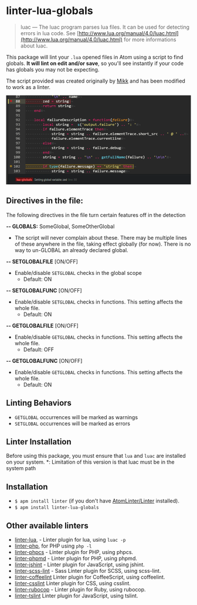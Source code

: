 linter-lua-globals
==================

> luac — The luac program parses lua files. It can be used for detecting errors in lua code. See [http://www.lua.org/manual/4.0/luac.html](http://www.lua.org/manual/4.0/luac.html) for more informations about luac.

This package will lint your `.lua` opened files in Atom using a script to find globals.  **It will lint on edit and/or save**, so you'll see instantly if your code has globals you may not be expecting.

The script provided was created originally by [Mikk](http://www.wowace.com/addons/findglobals/) and has been modified to work as a linter.

![linter-lua-globals](https://github.com/Sinaloit/linter-lua-globals/raw/master/example.PNG)

## Directives in the file:
The following directives in the file turn certain features off in the detection

**-- GLOBALS:** SomeGlobal, SomeOtherGlobal

  * The script will never complain about these. There may be multiple lines of these anywhere in the file, taking effect globally (for now). There is no way to un-GLOBAL an already declared global.

**-- SETGLOBALFILE** [ON/OFF]

  * Enable/disable `SETGLOBAL` checks in the global scope
    * Default: ON

**-- SETGLOBALFUNC** [ON/OFF]

  * Enable/disable `SETGLOBAL` checks in functions. This setting affects the whole file.
    * Default: ON

**-- GETGLOBALFILE** [ON/OFF]

  * Enable/disable `GETGLOBAL` checks in functions. This setting affects the whole file.
    * Default: OFF

**-- GETGLOBALFUNC** [ON/OFF]

  * Enable/disable `GETGLOBAL` checks in functions. This setting affects the whole file.
    * Default: ON

## Linting Behaviors
* `GETGLOBAL` occurrences will be marked as warnings
* `SETGLOBAL` occurrences will be marked as errors

## Linter Installation
Before using this package, you must ensure that `lua` and `luac` are installed on your system.
*: Limitation of this version is that luac must be in the system path

## Installation

* `$ apm install linter` (if you don't have [AtomLinter/Linter](https://github.com/AtomLinter/Linter) installed).
* `$ apm install linter-lua-globals`


## Other available linters
- [linter-lua](https://atom.io/packages/linter-lua), - Linter plugin for lua, using `luac -p`
- [linter-php](https://atom.io/packages/linter-php), for PHP using `php -l`
- [linter-phpcs](https://atom.io/packages/linter-phpcs) - Linter plugin for PHP, using phpcs.
- [linter-phpmd](https://atom.io/packages/linter-phpmd) - Linter plugin for PHP, using phpmd.
- [linter-jshint](https://atom.io/packages/linter-jshint) - Linter plugin for JavaScript, using jshint.
- [linter-scss-lint](https://atom.io/packages/linter-scss-lint) - Sass Linter plugin for SCSS, using scss-lint.
- [linter-coffeelint](https://atom.io/packages/linter-coffeelint) Linter plugin for CoffeeScript, using coffeelint.
- [linter-csslint](https://atom.io/packages/linter-csslint) Linter plugin for CSS, using csslint.
- [linter-rubocop](https://atom.io/packages/linter-rubocop) - Linter plugin for Ruby, using rubocop.
- [linter-tslint](https://atom.io/packages/linter-tslint) Linter plugin for JavaScript, using tslint.
